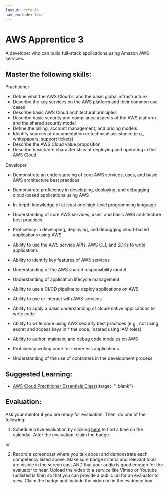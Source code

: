 ```yaml
---
layout: default
nav_exclude: true
---
```

# AWS Apprentice 3

A developer who can build full-stack applications using Amazon AWS services.

## Master the following skills:

Practitioner

- Define what the AWS Cloud is and the basic global infrastructure
- Describe the key services on the AWS platform and their common use cases
- Describe basic AWS Cloud architectural principles
- Describe basic security and compliance aspects of the AWS platform and the shared security model
- Define the billing, account management, and pricing models
- Identify sources of documentation or technical assistance (e.g., whitepapers, support tickets)
- Describe the AWS Cloud value proposition
- Describe basic/core characteristics of deploying and operating in the AWS Cloud

Developer

- Demonstrate an understanding of core AWS services, uses, and basic AWS architecture best practices
- Demonstrate proficiency in developing, deploying, and debugging cloud-based applications using AWS

- In-depth knowledge of at least one high-level programming language
- Understanding of core AWS services, uses, and basic AWS architecture best practices
- Proficiency in developing, deploying, and debugging cloud-based applications using AWS
- Ability to use the AWS service APIs, AWS CLI, and SDKs to write applications
- Ability to identify key features of AWS services
- Understanding of the AWS shared responsibility model
- Understanding of application lifecycle management
- Ability to use a CI/CD pipeline to deploy applications on AWS
- Ability to use or interact with AWS services
- Ability to apply a basic understanding of cloud-native applications to write code
- Ability to write code using AWS security best practices (e.g., not using secret and access keys in \* the code, instead using IAM roles)
- Ability to author, maintain, and debug code modules on AWS
- Proficiency writing code for serverless applications
- Understanding of the use of containers in the development process

## Suggested Learning:

- [AWS Cloud Practitioner Essentials Class](https://aws.amazon.com/training/course-descriptions/cloud-practitioner-essentials/){:target="\_blank"}

## Evaluation:

Ask your mentor if you are ready for evaluation. Then, do one of the following:

1. Schedule a live evaluation by clicking [here](https://api.logro.io/widget/appointment/codex-evals/full-stack) to find a time on the calendar. After the evaluation, claim the badge.

or

2. Record a screencast where you talk about and demonstrate each competency listed above. Make sure badge criteria and relevant tools are visible in the screen cast AND that your audio is good enough for the evaluator to hear. Upload the video to a service like Vimeo or Youtube (unlisted is fine) so that you can provide a public url for an evaluator to view. Claim the badge and include the video url in the evidence box.
